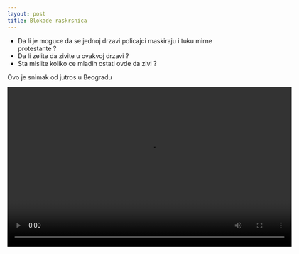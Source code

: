 ```yaml
---
layout: post
title: Blokade raskrsnica
---
```


* Da li je moguce da se jednoj drzavi policajci maskiraju i tuku mirne protestante
?
* Da li zelite da zivite u ovakvoj drzavi ?
* Sta mislite koliko ce mladih ostati ovde da zivi ?

Ovo je snimak od jutros u Beogradu

<video width="640" height="360" controls>
  <source src="{{ "assets/images/maskirani policajci na mlade protestante.mp4" | relative_url }}" type="video/mp4">
  Your browser does not support the video tag.
</video>

